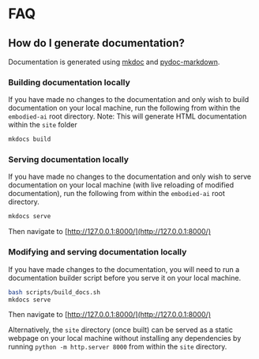 # FAQ

## How do I generate documentation?

Documentation is generated using [mkdoc](https://www.mkdocs.org/) and
[pydoc-markdown](https://pypi.org/project/pydoc-markdown/). 


### Building documentation locally

If you have made no changes to the documentation and only wish to build documentation on your local machine, run the following from within the `embodied-ai` root directory. Note: This will generate HTML documentation within the `site` folder
```bash
mkdocs build
```

### Serving documentation locally

If you have made no changes to the documentation and only wish to serve documentation on your local machine (with live reloading of modified documentation), run the following from within the `embodied-ai` root directory.
```bash
mkdocs serve
```

Then navigate to [http://127.0.0.1:8000/](http://127.0.0.1:8000/)

### Modifying and serving documentation locally

If you have made changes to the documentation, you will need to run a documentation builder script before you serve it on your local machine.
```bash
bash scripts/build_docs.sh
mkdocs serve
```

Then navigate to [http://127.0.0.1:8000/](http://127.0.0.1:8000/)

Alternatively, the `site` directory (once built) can be served as a static webpage on your local machine 
without installing any dependencies by running `python -m http.server 8000` from within the `site` directory.

